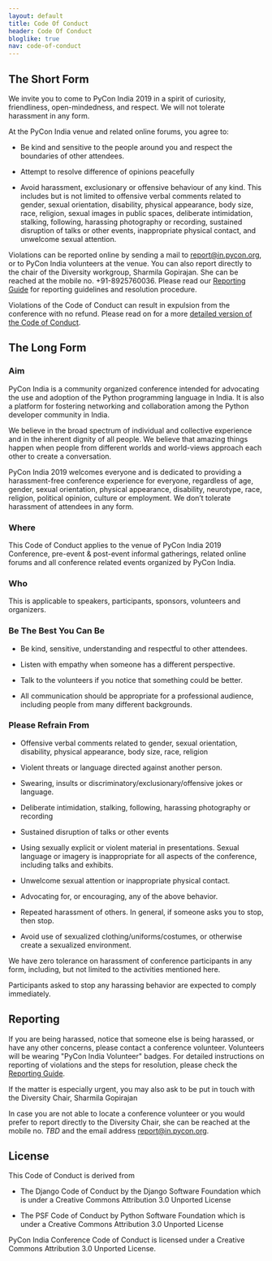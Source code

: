 ```yaml
---
layout: default
title: Code Of Conduct
header: Code Of Conduct
bloglike: true
nav: code-of-conduct
---
```


## The Short Form

We invite you to come to PyCon India 2019 in a spirit of curiosity,
friendliness, open-mindedness, and respect. We will not tolerate
harassment in any form.

At the PyCon India venue and related online forums, you agree to:

  - Be kind and sensitive to the people around you and respect the
    boundaries of other attendees.

  - Attempt to resolve difference of opinions peacefully

  - Avoid harassment, exclusionary or offensive behaviour of any
    kind. This includes but is not limited to offensive verbal
    comments related to gender, sexual orientation, disability,
    physical appearance, body size, race, religion, sexual images in
    public spaces, deliberate intimidation, stalking, following,
    harassing photography or recording, sustained disruption of talks
    or other events, inappropriate physical contact, and unwelcome
    sexual attention.

Violations can be reported online by sending a mail to
[report@in.pycon.org](mailto:report@in.pycon.org), 
 or to PyCon India
 volunteers at the venue. 
You can also report directly to the chair of the
Diversity workgroup, Sharmila Gopirajan. She can
be reached at the mobile no. +91-8925760036.
 Please read our [Reporting
Guide](reporting-guide.html) for reporting
guidelines and resolution procedure.

Violations of the Code of Conduct can result in expulsion from the
conference with no refund. Please read on for a more [detailed version
of the Code of Conduct](#long-form).

<a name="long-form"></a>
## The Long Form

### Aim

PyCon India is a community organized conference intended for
advocating the use and adoption of the Python programming language in
India. It is also a platform for fostering networking and
collaboration among the Python developer community in India.

We believe in the broad spectrum of individual and collective
experience and in the inherent dignity of all people. We believe that
amazing things happen when people from different worlds and
world-views approach each other to create a conversation.

PyCon India 2019 welcomes everyone and is dedicated to providing a
harassment-free conference experience for everyone, regardless of age,
gender, sexual orientation, physical appearance, disability,
neurotype, race, religion, political opinion, culture or
employment. We don’t tolerate harassment of attendees in any form.

### Where

This Code of Conduct applies to the venue of PyCon India 2019
Conference, pre-event & post-event informal gatherings, related online
forums and all conference related events organized by PyCon India.

### Who

This is applicable to speakers, participants, sponsors, volunteers and
organizers.

### Be The Best You Can Be

  * Be kind, sensitive, understanding and respectful to other
    attendees.

  * Listen with empathy when someone has a different perspective.
  
  * Talk to the volunteers if you notice that something could be
    better.
  
  * All communication should be appropriate for a professional
    audience, including people from many different backgrounds.

### Please Refrain From

  * Offensive verbal comments related to gender, sexual orientation,
    disability, physical appearance, body size, race, religion

  * Violent threats or language directed against another person.

  * Swearing, insults or discriminatory/exclusionary/offensive jokes
    or language.

  * Deliberate intimidation, stalking, following, harassing
    photography or recording
  
  * Sustained disruption of talks or other events
  
  * Using sexually explicit or violent material in
    presentations. Sexual language or imagery is inappropriate for all
    aspects of the conference, including talks and exhibits.

  * Unwelcome sexual attention or inappropriate physical contact.
  
  * Advocating for, or encouraging, any of the above behavior.
  
  * Repeated harassment of others. In general, if someone asks you to
    stop, then stop.
  
  * Avoid use of sexualized clothing/uniforms/costumes, or otherwise
    create a sexualized environment.

We have zero tolerance on harassment of conference participants in any
form, including, but not limited to the activities mentioned here.

Participants asked to stop any harassing behavior are expected to
comply immediately.

## Reporting

If you are being harassed, notice that someone else is being harassed,
or have any other concerns, please contact a conference
volunteer. Volunteers will be wearing "PyCon India Volunteer"
badges. For detailed instructions on reporting of violations and the
steps for resolution, please check the [Reporting
Guide](reporting-guide.html).

If the matter is especially urgent, you may also ask to be put in
touch with the Diversity Chair, Sharmila Gopirajan

In case you are not able to locate a conference volunteer or you would
prefer to report directly to the Diversity Chair, she can be reached
at the mobile no. *TBD* and the email address
[report@in.pycon.org](mailto:report@in.pycon.org).

## License

This Code of Conduct is derived from

  * The Django Code of Conduct by the Django Software Foundation which
    is under a Creative Commons Attribution 3.0 Unported License

  * The PSF Code of Conduct by Python Software Foundation which is
    under a Creative Commons Attribution 3.0 Unported License

PyCon India Conference Code of Conduct is licensed under a Creative
Commons Attribution 3.0 Unported License.
